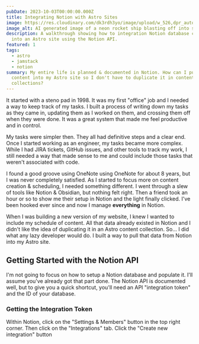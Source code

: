 ```yaml
---
pubDate: 2023-10-03T00:00:00.000Z
title: Integrating Notion with Astro Sites
image: https://res.cloudinary.com/dk3rdh3yo/image/upload/w_526,dpr_auto,f_auto/blog/integrating-notion-with-astro-sites/mast.png
image_alt: AI generated image of a neon rocket ship blasting off into space
description: A walkthrough showing how to integration Notion database content
  into an Astro site using the Notion API.
featured: 1
tags:
  - astro
  - jamstack
  - notion
summary: My entire life is planned & documented in Notion. How can I pull that
  content into my Astro site so I don't have to duplicate it in content 
  collections? 
---
```


It started with a steno pad in 1998. It was my first "office" job and I needed a
way to keep track of my tasks. I built a process of writing down my tasks as
they came in, updating them as I worked on them, and crossing them off when they
were done. It was a great system that made me feel productive and in control.

My tasks were simpler then. They all had definitive steps and a clear end. Once
I started working as an engineer, my tasks became more complex. While I had JIRA
tickets, GitHub issues, and other tools to track my work, I still needed a way
that made sense to me and could include those tasks that weren't associated with
code.

I found a good groove using OneNote using OneNote for about 8 years, but I was 
never completely satisfied. As I started to focus more on content creation & 
scheduling, I needed something different. I went through a slew of tools like
Notion & Obsidian, but nothing felt right. Then a friend took an hour or so to
show me their setup in Notion and the light finally clicked. I've been hooked
ever since and now I manage **everything** in Notion.

When I was building a new version of my website, I knew I wanted to include my
schedule of content. All that data already existed in Notion and I didn't like
the idea of duplicating it in an Astro content collection. So... I did what any
lazy developer would do. I built a way to pull that data from Notion into my
Astro site.

## Getting Started with the Notion API

I'm not going to focus on how to setup a Notion database and populate it. I'll
assume you've already got that part done. The Notion API is documented well, but
to give you a quick shortcut, you'll need an API "integration token" and the ID
of your database.

### Getting the Integration Token

Within Notion, click on the "Settings & Members" button in the top right corner.
Then click on the "Integrations" tab. Click the "Create new integration" button
